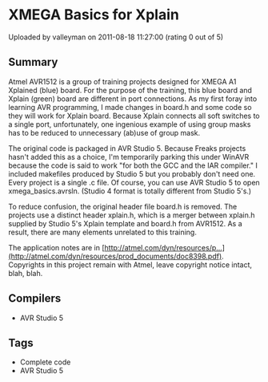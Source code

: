 # XMEGA Basics for Xplain

Uploaded by valleyman on 2011-08-18 11:27:00 (rating 0 out of 5)

## Summary

Atmel AVR1512 is a group of training projects designed for XMEGA A1 Xplained (blue) board. For the purpose of the training, this blue board and Xplain (green) board are different in port connections. As my first foray into learning AVR programming, I made changes in board.h and some code so they will work for Xplain board. Because Xplain connects all soft switches to a single port, unfortunately, one ingenious example of using group masks has to be reduced to unnecessary (ab)use of group mask.


The original code is packaged in AVR Studio 5. Because Freaks projects hasn't added this as a choice, I'm temporarily parking this under WinAVR because the code is said to work "for both the GCC and the IAR compiler." I included makefiles produced by Studio 5 but you probably don't need one. Every project is a single .c file. Of course, you can use AVR Studio 5 to open xmega\_basics.avrsln. (Studio 4 format is totally different from Studio 5's.)


To reduce confusion, the original header file board.h is removed. The projects use a distinct header xplain.h, which is a merger between xplain.h supplied by Studio 5's Xplain template and board.h from AVR1512. As a result, there are many elements unrelated to this training.


The application notes are in [http://atmel.com/dyn/resources/p...](http://atmel.com/dyn/resources/prod_documents/doc8398.pdf). Copyrights in this project remain with Atmel, leave copyright notice intact, blah, blah.

## Compilers

- AVR Studio 5

## Tags

- Complete code
- AVR Studio 5
